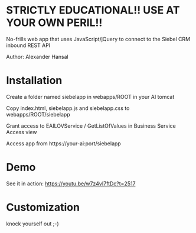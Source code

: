# STRICTLY EDUCATIONAL!! USE AT YOUR OWN PERIL!!
No-frills web app that uses JavaScript/jQuery to connect to the Siebel CRM inbound REST API

Author: Alexander Hansal

# Installation

Create a folder named siebelapp in webapps/ROOT in your AI tomcat

Copy index.html, siebelapp.js and siebelapp.css to webapps/ROOT/siebelapp

Grant access to EAILOVService / GetListOfValues in Business Service Access view

Access app from https://your-ai:port/siebelapp

# Demo

See it in action: https://youtu.be/w7z4vI7ftDc?t=2517

# Customization

knock yourself out ;-)
